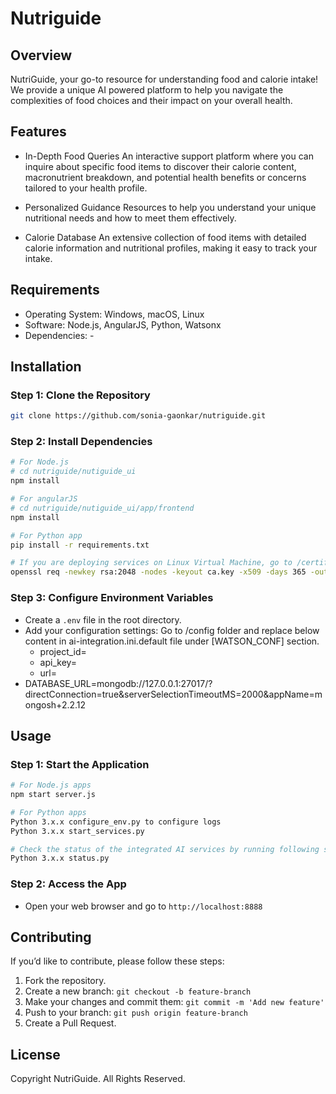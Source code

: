 # Nutriguide

## Overview
NutriGuide, your go-to resource for understanding food and calorie intake!
We provide a unique AI powered platform to help you navigate the complexities of food choices and their impact on your overall health.

## Features
- In-Depth Food Queries
    An interactive support platform where you can inquire about specific food items to discover their calorie content, macronutrient breakdown, and potential health benefits or concerns tailored to your health profile.

- Personalized Guidance
    Resources to help you understand your unique nutritional needs and how to meet them effectively.

- Calorie Database
    An extensive collection of food items with detailed calorie information and nutritional profiles, making it easy to track your intake.

## Requirements
- Operating System: Windows, macOS, Linux
- Software: Node.js, AngularJS, Python, Watsonx
- Dependencies: -

## Installation

### Step 1: Clone the Repository
```bash
git clone https://github.com/sonia-gaonkar/nutriguide.git
```

### Step 2: Install Dependencies
```bash
# For Node.js 
# cd nutriguide/nutiguide_ui
npm install

# For angularJS
# cd nutriguide/nutiguide_ui/app/frontend
npm install

# For Python app
pip install -r requirements.txt

# If you are deploying services on Linux Virtual Machine, go to /certificate and run below command and input required details.
openssl req -newkey rsa:2048 -nodes -keyout ca.key -x509 -days 365 -out ca.crt
```

### Step 3: Configure Environment Variables
- Create a `.env` file in the root directory.
- Add your configuration settings: Go to /config folder and replace below content in ai-integration.ini.default file under [WATSON_CONF] section.
	- project_id=
	- api_key=
	- url=
- DATABASE_URL=mongodb://127.0.0.1:27017/?directConnection=true&serverSelectionTimeoutMS=2000&appName=mongosh+2.2.12


## Usage

### Step 1: Start the Application
```bash
# For Node.js apps
npm start server.js

# For Python apps
Python 3.x.x configure_env.py to configure logs
Python 3.x.x start_services.py

# Check the status of the integrated AI services by running following script.
Python 3.x.x status.py

```

### Step 2: Access the App
- Open your web browser and go to `http://localhost:8888` 

## Contributing
If you’d like to contribute, please follow these steps:
1. Fork the repository.
2. Create a new branch: `git checkout -b feature-branch`
3. Make your changes and commit them: `git commit -m 'Add new feature'`
4. Push to your branch: `git push origin feature-branch`
5. Create a Pull Request.

## License
Copyright NutriGuide. All Rights Reserved.
